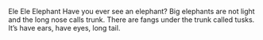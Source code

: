 Ele Ele Elephant 
Have you ever see an elephant?
Big elephants are not light and the long nose calls trunk. 
There are fangs under the trunk called tusks.
It’s have ears, have eyes, long tail.
